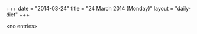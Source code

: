 +++
date = "2014-03-24"
title = "24 March 2014 (Monday)"
layout = "daily-diet"
+++

<p>&lt;no entries&gt;</p>